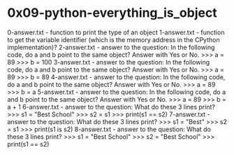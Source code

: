 # 0x09-python-everything_is_object

0-answer.txt - function to print the type of an object
1-answer.txt - function to get the variable identifier (which is the memory address in the CPython implementation)?
2-answer.txt - answer to the question:
                    In the following code, do a and b point to the same object? Answer with Yes or No.
                        >>> a = 89
                        >>> b = 100
3-answer.txt - answer to the question:
                    In the following code, do a and b point to the same object? Answer with Yes or No.
                        >>> a = 89
                        >>> b = 89
4-answer.txt - answer to the question:
                    In the following code, do a and b point to the same object? Answer with Yes or No.
                        >>> a = 89
                        >>> b = a
5-answer.txt - answer to the question:
                    In the following code, do a and b point to the same object? Answer with Yes or No.
                        >>> a = 89
                        >>> b = a + 1
6-answer.txt - answer to the question:
                    What do these 3 lines print?
                        >>> s1 = "Best School"
                        >>> s2 = s1
                        >>> print(s1 == s2)
7-answer.txt - answer to the question:
                    What do these 3 lines print?
                        >>> s1 = "Best"
                        >>> s2 = s1
                        >>> print(s1 is s2)
8-answer.txt - answer to the question:
                    What do these 3 lines print?
                        >>> s1 = "Best School"
                        >>> s2 = "Best School"
                        >>> print(s1 == s2)
                        